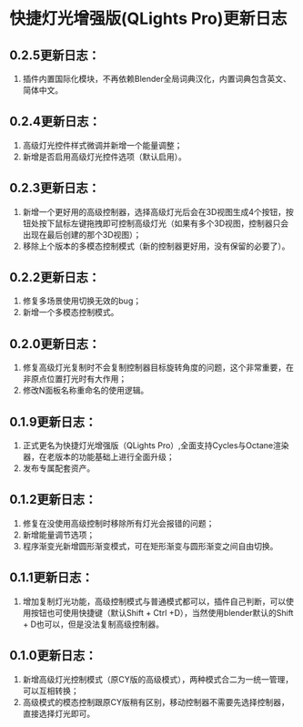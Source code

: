 # 快捷灯光增强版(QLights Pro)更新日志

## 0.2.5更新日志：
1. 插件内置国际化模块，不再依赖Blender全局词典汉化，内置词典包含英文、简体中文。

## 0.2.4更新日志：
1. 高级灯光控件样式微调并新增一个能量调整；
2. 新增是否启用高级灯光控件选项（默认启用）。

## 0.2.3更新日志：
1. 新增一个更好用的高级控制器，选择高级灯光后会在3D视图生成4个按钮，按钮处按下鼠标左键拖拽即可控制高级灯光（如果有多个3D视图，控制器只会出现在最后创建的那个3D视图）；
2. 移除上个版本的多模态控制模式（新的控制器更好用，没有保留的必要了）。

## 0.2.2更新日志：
1. 修复多场景使用切换无效的bug；
2. 新增一个多模态控制模式。

## 0.2.0更新日志：
1. 修复高级灯光复制时不会复制控制器目标旋转角度的问题，这个非常重要，在非原点位置打光时有大作用；
2. 修改N面板名称重命名的使用逻辑。

## 0.1.9更新日志：
1. 正式更名为快捷灯光增强版（QLights Pro）,全面支持Cycles与Octane渲染器，在老版本的功能基础上进行全面升级；
2. 发布专属配套资产。

## 0.1.2更新日志：
1. 修复在没使用高级控制时移除所有灯光会报错的问题；
2. 新增能量调节选项；
3. 程序渐变光新增圆形渐变模式，可在矩形渐变与圆形渐变之间自由切换。

## 0.1.1更新日志：
1. 增加复制灯光功能，高级控制模式与普通模式都可以，插件自己判断，可以使用按钮也可使用快捷键（默认Shift + Ctrl +D），当然使用blender默认的Shift + D也可以，但是没法复制高级控制器。

## 0.1.0更新日志：
1. 新增高级灯光控制模式（原CY版的高级模式），两种模式合二为一统一管理，可以互相转换；
2. 高级模式的模态控制跟原CY版稍有区别，移动控制器不需要先选择控制器，直接选择灯光即可。